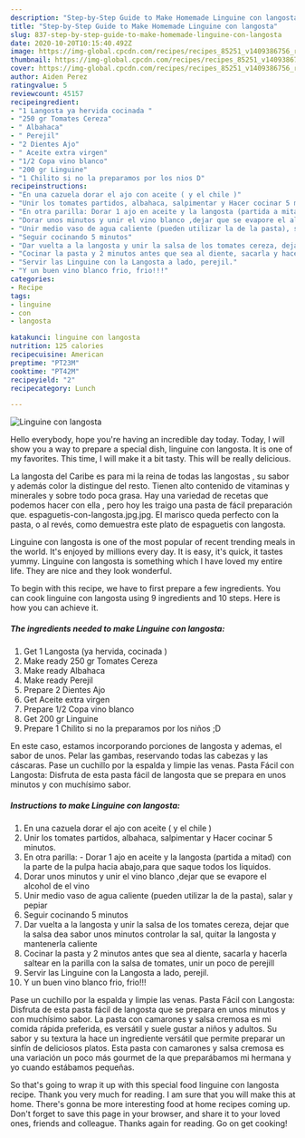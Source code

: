 ```yaml
---
description: "Step-by-Step Guide to Make Homemade Linguine con langosta"
title: "Step-by-Step Guide to Make Homemade Linguine con langosta"
slug: 837-step-by-step-guide-to-make-homemade-linguine-con-langosta
date: 2020-10-20T10:15:40.492Z
image: https://img-global.cpcdn.com/recipes/recipes_85251_v1409386756_receta_foto_00085251-peglqe61luoixfkpdhih/751x532cq70/linguine-con-langosta-foto-principal.jpg
thumbnail: https://img-global.cpcdn.com/recipes/recipes_85251_v1409386756_receta_foto_00085251-peglqe61luoixfkpdhih/751x532cq70/linguine-con-langosta-foto-principal.jpg
cover: https://img-global.cpcdn.com/recipes/recipes_85251_v1409386756_receta_foto_00085251-peglqe61luoixfkpdhih/751x532cq70/linguine-con-langosta-foto-principal.jpg
author: Aiden Perez
ratingvalue: 5
reviewcount: 45157
recipeingredient:
- "1 Langosta ya hervida cocinada "
- "250 gr Tomates Cereza"
- " Albahaca"
- " Perejil"
- "2 Dientes Ajo"
- " Aceite extra virgen"
- "1/2 Copa vino blanco"
- "200 gr Linguine"
- "1 Chilito si no la preparamos por los nios D"
recipeinstructions:
- "En una cazuela dorar el ajo con aceite ( y el chile )"
- "Unir los tomates partidos, albahaca, salpimentar y Hacer cocinar 5 minutos."
- "En otra parilla: Dorar 1 ajo en aceite y la langosta (partida a mitad) con la parte de la pulpa hacia abajo,para que saque todos los liquidos."
- "Dorar unos minutos y unir el vino blanco ,dejar que se evapore el alcohol de el vino"
- "Unir medio vaso de agua caliente (pueden utilizar la de la pasta), salar y pepiar"
- "Seguir cocinando 5 minutos"
- "Dar vuelta a la langosta y unir la salsa de los tomates cereza, dejar que la salsa dea sabor unos minutos controlar la sal, quitar la langosta y mantenerla caliente"
- "Cocinar la pasta y 2 minutos antes que sea al diente, sacarla y hacerla saltear en la parilla con la salsa de tomates, unir un poco de perejill"
- "Servir las Linguine con la Langosta a lado, perejil."
- "Y un buen vino blanco frio, frio!!!"
categories:
- Recipe
tags:
- linguine
- con
- langosta

katakunci: linguine con langosta 
nutrition: 125 calories
recipecuisine: American
preptime: "PT23M"
cooktime: "PT42M"
recipeyield: "2"
recipecategory: Lunch

---
```



![Linguine con langosta](https://img-global.cpcdn.com/recipes/recipes_85251_v1409386756_receta_foto_00085251-peglqe61luoixfkpdhih/751x532cq70/linguine-con-langosta-foto-principal.jpg)

Hello everybody, hope you're having an incredible day today. Today, I will show you a way to prepare a special dish, linguine con langosta. It is one of my favorites. This time, I will make it a bit tasty. This will be really delicious.

La langosta del Caribe es para mi la reina de todas las langostas , su sabor y además color la distingue del resto. Tienen alto contenido de vitaminas y minerales y sobre todo poca grasa. Hay una variedad de recetas que podemos hacer con ella , pero hoy les traigo una pasta de fácil preparación que. espaguetis-con-langosta.jpg.jpg. El marisco queda perfecto con la pasta, o al revés, como demuestra este plato de espaguetis con langosta.

Linguine con langosta is one of the most popular of recent trending meals in the world. It's enjoyed by millions every day. It is easy, it's quick, it tastes yummy. Linguine con langosta is something which I have loved my entire life. They are nice and they look wonderful.


To begin with this recipe, we have to first prepare a few ingredients. You can cook linguine con langosta using 9 ingredients and 10 steps. Here is how you can achieve it.

<!--inarticleads1-->

##### The ingredients needed to make Linguine con langosta:

1. Get 1 Langosta (ya hervida, cocinada )
1. Make ready 250 gr Tomates Cereza
1. Make ready  Albahaca
1. Make ready  Perejil
1. Prepare 2 Dientes Ajo
1. Get  Aceite extra virgen
1. Prepare 1/2 Copa vino blanco
1. Get 200 gr Linguine
1. Prepare 1 Chilito si no la preparamos por los niños ;D


En este caso, estamos incorporando porciones de langosta y ademas, el sabor de unos. Pelar las gambas, reservando todas las cabezas y las cáscaras. Pase un cuchillo por la espalda y limpie las venas. Pasta Fácil con Langosta: Disfruta de esta pasta fácil de langosta que se prepara en unos minutos y con muchísimo sabor. 

<!--inarticleads2-->

##### Instructions to make Linguine con langosta:

1. En una cazuela dorar el ajo con aceite ( y el chile )
1. Unir los tomates partidos, albahaca, salpimentar y Hacer cocinar 5 minutos.
1. En otra parilla: - Dorar 1 ajo en aceite y la langosta (partida a mitad) con la parte de la pulpa hacia abajo,para que saque todos los liquidos.
1. Dorar unos minutos y unir el vino blanco ,dejar que se evapore el alcohol de el vino
1. Unir medio vaso de agua caliente (pueden utilizar la de la pasta), salar y pepiar
1. Seguir cocinando 5 minutos
1. Dar vuelta a la langosta y unir la salsa de los tomates cereza, dejar que la salsa dea sabor unos minutos controlar la sal, quitar la langosta y mantenerla caliente
1. Cocinar la pasta y 2 minutos antes que sea al diente, sacarla y hacerla saltear en la parilla con la salsa de tomates, unir un poco de perejill
1. Servir las Linguine con la Langosta a lado, perejil.
1. Y un buen vino blanco frio, frio!!!


Pase un cuchillo por la espalda y limpie las venas. Pasta Fácil con Langosta: Disfruta de esta pasta fácil de langosta que se prepara en unos minutos y con muchísimo sabor. La pasta con camarones y salsa cremosa es mi comida rápida preferida, es versátil y suele gustar a niños y adultos. Su sabor y su textura la hace un ingrediente versátil que permite preparar un sinfín de deliciosos platos. Esta pasta con camarones y salsa cremosa es una variación un poco más gourmet de la que preparábamos mi hermana y yo cuando estábamos pequeñas. 

So that's going to wrap it up with this special food linguine con langosta recipe. Thank you very much for reading. I am sure that you will make this at home. There's gonna be more interesting food at home recipes coming up. Don't forget to save this page in your browser, and share it to your loved ones, friends and colleague. Thanks again for reading. Go on get cooking!
